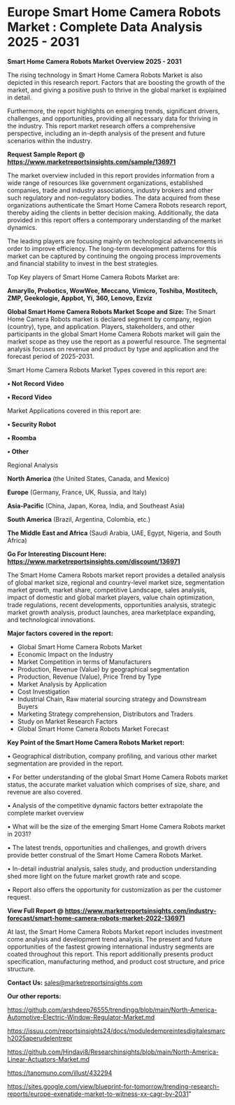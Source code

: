 # Europe Smart Home Camera Robots Market : Complete Data Analysis 2025 - 2031

<Strong> Smart Home Camera Robots Market Overview 2025 - 2031</strong>

The rising technology in Smart Home Camera Robots Market is also depicted in this research report. Factors that are boosting the growth of the market, and giving a positive push to thrive in the global market is explained in detail.

Furthermore, the report highlights on emerging trends, significant drivers, challenges, and opportunities, providing all necessary data for thriving in the industry. This report market research offers a comprehensive perspective, including an in-depth analysis of the present and future scenarios within the industry.

<strong>Request Sample Report @ <a href=https://www.marketreportsinsights.com/sample/136971>https://www.marketreportsinsights.com/sample/136971</a></strong>

The market overview included in this report provides information from a wide range of resources like government organizations, established companies, trade and industry associations, industry brokers and other such regulatory and non-regulatory bodies. The data acquired from these organizations authenticate the Smart Home Camera Robots research report, thereby aiding the clients in better decision making. Additionally, the data provided in this report offers a contemporary understanding of the market dynamics.

The leading players are focusing mainly on technological advancements in order to improve efficiency. The long-term development patterns for this market can be captured by continuing the ongoing process improvements and financial stability to invest in the best strategies.

Top Key players of Smart Home Camera Robots Market are:

<strong>Amaryllo, Probotics, WowWee, Meccano, Vimicro, Toshiba, Mostitech, ZMP, Geekologie, Appbot, Yi, 360, Lenovo, Ezviz</strong>

<strong><b>Global Smart Home Camera Robots Market Scope and Size:</b></strong>
The Smart Home Camera Robots market is declared segment by company, region (country), type, and application. Players, stakeholders, and other participants in the global Smart Home Camera Robots market will gain the market scope as they use the report as a powerful resource. The segmental analysis focuses on revenue and product by type and application and the forecast period of 2025-2031.

Smart Home Camera Robots Market Types covered in this report are:

<strong>• Not Record Video

• Record Video</strong>

Market Applications covered in this report are:

<strong>• Security Robot

• Roomba

• Other</strong> 

Regional Analysis

<strong>North America</strong> (the United States, Canada, and Mexico)

<strong>Europe</strong> (Germany, France, UK, Russia, and Italy)

<strong>Asia-Pacific</strong> (China, Japan, Korea, India, and Southeast Asia)

<strong>South America</strong> (Brazil, Argentina, Colombia, etc.)

<strong>The Middle East and Africa</strong> (Saudi Arabia, UAE, Egypt, Nigeria, and South Africa)

<strong>Go For Interesting Discount Here: <a href=https://www.marketreportsinsights.com/discount/136971>https://www.marketreportsinsights.com/discount/136971</a></strong>

The Smart Home Camera Robots market report provides a detailed analysis of global market size, regional and country-level market size, segmentation market growth, market share, competitive Landscape, sales analysis, impact of domestic and global market players, value chain optimization, trade regulations, recent developments, opportunities analysis, strategic market growth analysis, product launches, area marketplace expanding, and technological innovations.

<strong><b>Major factors covered in the report:</b></strong>
<ul>
  <li>Global Smart Home Camera Robots Market </li>
  <li>Economic Impact on the Industry</li>
  <li>Market Competition in terms of Manufacturers</li>
  <li>Production, Revenue (Value) by geographical segmentation</li>
  <li>Production, Revenue (Value), Price Trend by Type</li>
  <li>Market Analysis by Application</li>
  <li>Cost Investigation</li>
  <li>Industrial Chain, Raw material sourcing strategy and Downstream Buyers</li>
  <li>Marketing Strategy comprehension, Distributors and Traders</li>
  <li>Study on Market Research Factors</li>
  <li>Global Smart Home Camera Robots Market Forecast</li>
</ul>

<strong><b>Key Point of the Smart Home Camera Robots Market report:</b></strong>

• Geographical distribution, company profiling, and various other market segmentation are provided in the report.

• For better understanding of the global Smart Home Camera Robots market status, the accurate market valuation which comprises of size, share, and revenue are also covered.

• Analysis of the competitive dynamic factors better extrapolate the complete market overview

• What will be the size of the emerging Smart Home Camera Robots market in 2031?

• The latest trends, opportunities and challenges, and growth drivers provide better construal of the Smart Home Camera Robots Market.

• In-detail industrial analysis, sales study, and production understanding shed more light on the future market growth rate and scope.

• Report also offers the opportunity for customization as per the customer request.

<strong><b>View Full Report @ <a href=https://www.marketreportsinsights.com/industry-forecast/smart-home-camera-robots-market-2022-136971>https://www.marketreportsinsights.com/industry-forecast/smart-home-camera-robots-market-2022-136971</a></b></strong>


At last, the Smart Home Camera Robots Market report includes investment come analysis and development trend analysis. The present and future opportunities of the fastest growing international industry segments are coated throughout this report. This report additionally presents product specification, manufacturing method, and product cost structure, and price structure.

<strong>Contact Us:</strong>
sales@marketreportsinsights.com

<strong>Our other reports:</strong>

<a href=https://github.com/arshdeep76555/trendingg/blob/main/North-America-Automotive-Electric-Window-Regulator-Market.md>https://github.com/arshdeep76555/trendingg/blob/main/North-America-Automotive-Electric-Window-Regulator-Market.md</a>

<a href=https://issuu.com/reportsinsights24/docs/moduledempreintesdigitalesmarch2025aperudelentrepr>https://issuu.com/reportsinsights24/docs/moduledempreintesdigitalesmarch2025aperudelentrepr</a>

<a href=https://github.com/Hindavi8/Researchinsights/blob/main/North-America-Linear-Actuators-Market.md>https://github.com/Hindavi8/Researchinsights/blob/main/North-America-Linear-Actuators-Market.md</a>

<a href=https://tanomuno.com/illust/432294>https://tanomuno.com/illust/432294</a>

<a href=https://sites.google.com/view/blueprint-for-tomorrow/trending-research-reports/europe-exenatide-market-to-witness-xx-cagr-by-2031>https://sites.google.com/view/blueprint-for-tomorrow/trending-research-reports/europe-exenatide-market-to-witness-xx-cagr-by-2031</a>"
